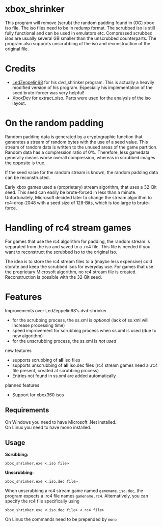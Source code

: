 # xbox_shrinker
This program will remove (scrub) the random padding found in (OG) xbox iso file. The iso files need to be in redump format.
The scrubbed iso is still fully functional and can be used in emulators etc. Compressed scrubbed isos are usually several GB smaller than the unscrubbed counterparts.
The program also supports unscrubbing of the iso and reconstruction of the original file.

# Credits
* [LedZeppelin68](https://github.com/LedZeppelin68/dvd-shrinker) for his dvd_shrinker program. This is actually a heavily modified version of his program. Especially his implementation of the seed brute-forcer was very helpful!
* [XboxDev](https://github.com/XboxDev/extract-xiso) for extract_xiso. Parts were used for the analysis of the iso layout.

# On the random padding
Random padding data is generated by a cryptographic function that generates a stream of random bytes with the use of a seed value. This stream of random data is written to the unused areas of the game partition. Random data has a compression ratio of 0%. Therefore, less gamedata generally means worse overall compression, whereas in scrubbed images the opposite is true.

If the seed value for the random stream is known, the random padding data can be reconstructed.

Early xbox games used a (proprietary) stream algorithm, that uses a 32-Bit seed. This seed can easily be brute-forced in less than a minute. Unfortunately, Microsoft decided later to change the stream algorithm to rc4-drop-2048 with a seed size of 128-Bits, which is too large to brute-force.

# Handling of rc4 stream games

For games that use the rc4 algorithm for padding, the random stream is separated from the iso and saved to a .rc4 file. This file is needed if you want to reconstruct the scrubbed iso to the original iso.

The idea is to store the rc4 stream files to a (maybe less expensive) cold storate and keep the scrubbed isos for everyday use. For games that use the proprietary Microsoft algorithm, no rc4 stream file is created. Reconstruction is possible with the 32-Bit seed.

# Features
Improvements over LedZeppelin68's dvd-shrinker
* for the scrubbing process, the ss.xml is *optional* (lack of ss.xml will increase processing time)
* speed improvement for scrubbing process when ss.xml is used (due to new algorithm)
* for the unscrubbing process, the ss.xml is *not used*

new features
* supports scrubbing of **all** iso files
* supports unscrubbing of **all** iso.dec files (rc4 stream games need a .rc4 file present, created at scrubbing process)
* Entries not found in ss.xml are added automatically

planned features
* Support for xbox360 isos

## Requirements
On Windows you need to have Microsoft .Net installed.  
On Linux you need to have mono installed.

## Usage
**Scrubbing:**
```
xbox_shrinker.exe <.iso file>
```
**Unscrubbing:**
```
xbox_shrinker.exe <.iso.dec file>
```
When unscrubbing a rc4 stream game named `gamename.iso.dec`, the program expects a .rc4 file names `gamename.rc4`.
Alternatively, you can specify the rc4 file specifically using
```
xbox_shrinker.exe <.iso.dec file> <.rc4 file>
```
On Linux the commands need to be prepended by `mono`
